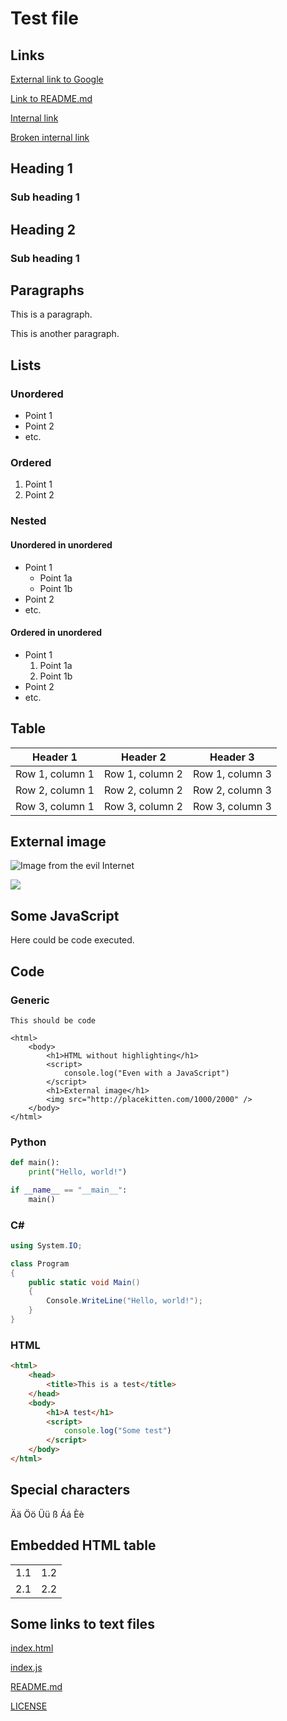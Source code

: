 ﻿# Test file

## Links

[External link to Google](http://www.google.com)

[Link to README.md](README.md)

[Internal link](#sub-heading-1)

[Broken internal link](#broken-link)

## Heading 1

### Sub heading 1

## Heading 2

### Sub heading 1

## Paragraphs

This is a paragraph.

This is another paragraph.

## Lists

### Unordered

- Point 1
- Point 2
- etc.

### Ordered

1. Point 1
2. Point 2

### Nested

#### Unordered in unordered

- Point 1
  - Point 1a
  - Point 1b
- Point 2
- etc.

#### Ordered in unordered

- Point 1
  1. Point 1a
  2. Point 1b
- Point 2
- etc.

## Table

| Header 1        | Header 2        | Header 3        |
| ---             | ---             | ---             |
| Row 1, column 1 | Row 1, column 2 | Row 1, column 3 |
| Row 2, column 1 | Row 2, column 2 | Row 2, column 3 |
| Row 3, column 1 | Row 3, column 2 | Row 3, column 3 |

## External image

![Image from the evil Internet](http://placekitten.com/1000/2000)

<img src="http://placekitten.com/1000/2000">

## Some JavaScript

Here could be code executed.

<script>
    console.log("Dangerous JavaScript")
</script>

## Code

### Generic

```
This should be code

<html>
    <body>
        <h1>HTML without highlighting</h1>
        <script>
            console.log("Even with a JavaScript")
        </script>
        <h1>External image</h1>
        <img src="http://placekitten.com/1000/2000" />
    </body>
</html>
```

### Python

```python
def main():
    print("Hello, world!")

if __name__ == "__main__":
    main()
```

### C#

```csharp
using System.IO;

class Program
{
    public static void Main()
    {
        Console.WriteLine("Hello, world!");
    }
}
```

### HTML

```html
<html>
    <head>
        <title>This is a test</title>
    </head>
    <body>
        <h1>A test</h1>
        <script>
            console.log("Some test")
        </script>
    </body>
</html>
```

## Special characters

Ää Öö Üü ß Áá Èè

## Embedded HTML table

<table>
    <tr>
        <td>1.1</td>
        <td>1.2</td>
    </tr>
    <tr>
        <td>2.1</td>
        <td>2.2</td>
    </tr>
</table>

## Some links to text files

[index.html](index.html)

[index.js](index.js)

[README.md](README.md)

[LICENSE](LICENSE)
